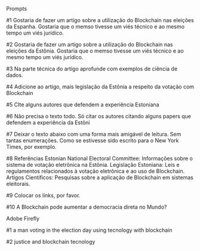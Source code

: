 Prompts



#1 Gostaria de fazer um artigo sobre a utilização do Blockchain nas eleições da Espanha. Gostaria que o memso tivesse um viés técnico e ao mesmo tempo um viés jurídico. 

#2 Gostaria de fazer um artigo sobre a utilização do Blockchain nas eleições da Estônia. Gostaria que o memso tivesse um viés técnico e ao mesmo tempo um viés jurídico. 

#3 Na parte técnica do artigo aprofunde com exemplos de ciência de dados. 

#4 Adicione ao artigo, mais legislação da Estônia a respeito da votação com Blockchain

#5 CIte alguns autores que defendem a experiência Estoniana

#6 Não precisa o texto todo. Só citar os autores citando alguns papers que defendem a experiência da Estôni

#7 Deixar o texto abaixo com uma forma mais amigável de leitura. Sem tantas enumerações. Como se estivesse sido escrito para o New York Times, por exemplo. 


#8 Referências
Estonian National Electoral Committee: Informações sobre o sistema de votação eletrônica na Estônia.
Legislação Estoniana: Leis e regulamentos relacionados à votação eletrônica e ao uso de Blockchain.
Artigos Científicos: Pesquisas sobre a aplicação de Blockchain em sistemas eleitorais.

#9 Colocar os links, por favor. 

#10 A Blockchain pode aumentar a democracia direta no Mundo?


Adobe Firefly

#1 a man voting in the election day using tecnology with blockchain

#2 justice and blockchain tecnology
